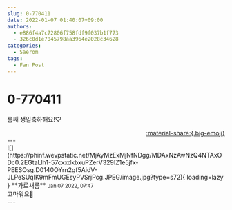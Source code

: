 ```yaml
---
slug: 0-770411
date: 2022-01-07 01:40:07+09:00
authors:
  - e886f4a7c72806f758fdf9f037b1f773
  - 326c0d1e7045798aa3964e2028c34628
categories:
  - Saerom
tags:
  - Fan Post
---
```


# 0-770411

<div class="post-container" markdown="1">
<div class="content-container md-sidebar__scrollwrap" markdown="1">

롬쌔 생일축하해요!♡

</div>
</div>

<div style="text-align: right;" markdown="1">
<a href="https://weverse.io/fromis9/fanpost/0-770411" style="text-align: right;">:material-share:{.big-emoji}</a>
</div>
---

<div class="comments-container md-sidebar__scrollwrap" markdown="1">
<div class="comment" markdown="1">
<div class='id-container' markdown="1">
![](https://phinf.wevpstatic.net/MjAyMzExMjNfNDgg/MDAxNzAwNzQ4NTAxODc0.2EGtaLlh1-57cxxdkbxuPZerV329IZ1e5jfx-PEESOsg.D0140OYrn2gf5AidV-JLPeSUqIK9mFmUGEsyPVSrjPcg.JPEG/image.jpg?type=s72){ loading=lazy }
**<span class="artist">가로새롬</span>** <small>Jan 07 2022, 07:47</small><br>
</div>
<div class='comment-body' markdown="1">
고마워요🙈
</div>
</div>
</div>
---
